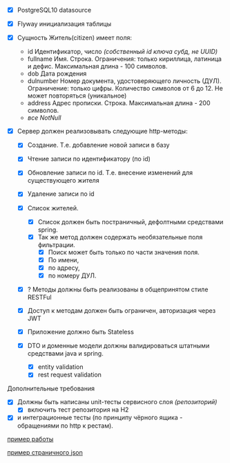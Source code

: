 
- [x] PostgreSQL10 datasource
- [x] Flyway инициализация таблицы

- [x] Сущность Житель(citizen) имеет поля:
  - id           Идентификатор, число _(собственный id ключа субд, не UUID)_
  - fullname     Имя. Строка. Ограничения: только кириллица, латиница и дефис. Максимальная длина - 100 символов.
  - dob          Дата рождения
  - dulnumber    Номер документа, удостоверяющего личность (ДУЛ). Ограничение: только цифры. Количество символов от 6 до 12. Не может повторяться (уникальное)
  - address      Адрес прописки. Строка. Максимальная длина - 200 символов.
  - _все NotNull_

- [x] Сервер должен реализовывать следующие http-методы:
  - [x] Создание. Т.е. добавление новой записи в базу
  - [x] Чтение записи по идентификатору (по id)
  - [x] Обновление записи по id. Т.е. внесение изменений для существующего жителя
  - [x] Удаление записи по id
  
  - [x] Список жителей. 
    - [x] Список должен быть постраничный, дефолтными средствами spring. 
    - [x] Так же метод должен содержать необязательные поля фильтрации. 
      - [x] Поиск может быть только по части значения поля.
      - [x] По имени, 
      - [x] по адресу, 
      - [x] по номеру ДУЛ.      
  - [x] ? Методы должны быть реализованы в общепринятом стиле RESTFul
  - [x] Доступ к методам должен быть ограничен, авторизация через JWT

  - [x] Приложение должно быть Stateless
  - [x] DTO и доменные модели должны валидироваться штатными средствами java и spring. 
    - [x] entity validation
    - [x] rest request validation

Дополнительные требования
  - [x] Должны быть написаны unit-тесты сервисного слоя _(репозиторий)_
    - [x] включить тест репозитория на Н2
  - [x] и интеграционные тесты (по принципу чёрного ящика - обращениями по http к рестам).

[пример работы](/USING_EXAMPLE.md)

[пример страничного json](/PageCitizenJsonExample.md)